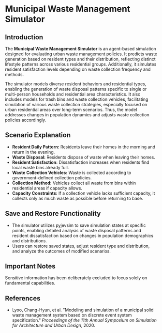 # Municipal Waste Management Simulator

## Introduction
The **Municipal Waste Management Simulator** is an agent-based simulation designed for evaluating urban waste management policies. It predicts waste generation based on resident types and their distribution, reflecting distinct lifestyle patterns across various residential groups. Additionally, it simulates resident satisfaction levels depending on waste collection frequency and methods.

The simulator models diverse resident behaviors and residential types, enabling the generation of waste disposal patterns specific to single or multi-person households and residential area characteristics. It also includes models for trash bins and waste collection vehicles, facilitating simulation of various waste collection strategies, especially focused on urban residential areas over long-term scenarios. Thus, the model addresses changes in population dynamics and adjusts waste collection policies accordingly.

## Scenario Explanation
- **Resident Daily Pattern:** Residents leave their homes in the morning and return in the evening.
- **Waste Disposal:** Residents dispose of waste when leaving their homes.
- **Resident Satisfaction:** Dissatisfaction increases when residents find local waste bins already full.
- **Waste Collection Vehicles:** Waste is collected according to government-defined collection policies.
- **Collection Method:** Vehicles collect all waste from bins within residential areas if capacity allows.
- **Capacity Constraints:** If a collection vehicle lacks sufficient capacity, it collects only as much waste as possible before returning to base.

## Save and Restore Functionality
- The simulator utilizes pyjevsim to save simulation states at specific points, enabling detailed analysis of waste disposal patterns and resident dissatisfaction based on changes in population demographics and distributions.
- Users can restore saved states, adjust resident type and distribution, and analyze the outcomes of modified scenarios.

## Important Notes
Sensitive information has been deliberately excluded to focus solely on fundamental capabilities.

## References
- Lyoo, Chang-Hyun, et al. "Modeling and simulation of a municipal solid waste management system based on discrete event system specification." *Proceedings of the 11th Annual Symposium on Simulation for Architecture and Urban Design*, 2020.
